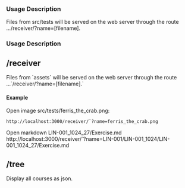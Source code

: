 
<h3>Usage Description</h3> 
Files from src/tests will be served on the web server through the route .../receiver/?name=[filename].
<h3>Usage Description</h3>
<h2>/receiver</h2>
Files from `assets` will be served on the web server through the route ...`/receiver/?name=[filename].`
<h4> Example </h4>
Open image src/tests/ferris_the_crab.png: <br>

```
http://localhost:3000/receiver/`?name=ferris_the_crab.png
```


Open markdown LIN-001_1024_27/Exercise.md <br>
http://localhost:3000/receiver/`?name=LIN-001/LIN-001_1024/LIN-001_1024_27/Exercise.md
<h2>/tree</h2>
Display all courses as json.